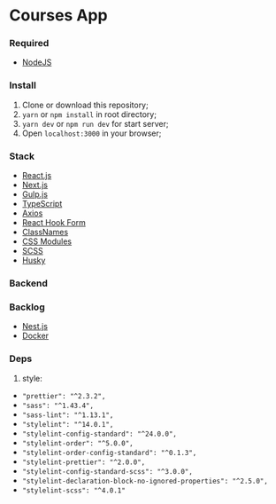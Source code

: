 # Courses App

### Required

- [NodeJS](https://nodejs.org/en/)

### Install

1. Clone or download this repository;
2. `yarn` or `npm install` in root directory;
3. `yarn dev` or `npm run dev` for start server;
4. Open `localhost:3000` in your browser;

### Stack

- [React.js](https://reactjs.org/)
- [Next.js](https://nextjs.org/)
- [Gulp.js](https://gulpjs.com/)
- [TypeScript](https://www.typescriptlang.org/)
- [Axios](https://axios-http.com/)
- [React Hook Form](https://react-hook-form.com/)
- [ClassNames](https://github.com/JedWatson/classnames)
- [CSS Modules](https://github.com/css-modules)
- [SCSS](https://sass-lang.com/)
- [Husky](https://typicode.github.io/husky/)

### Backend

### Backlog

- [Nest.js](https://nestjs.com/)
- [Docker](https://www.docker.com/)

### Deps

1. style:
- `"prettier": "^2.3.2",`
- `"sass": "^1.43.4",`
- `"sass-lint": "^1.13.1",`
- `"stylelint": "^14.0.1",`
- `"stylelint-config-standard": "^24.0.0",`
- `"stylelint-order": "^5.0.0",`
- `"stylelint-order-config-standard": "^0.1.3",`
- `"stylelint-prettier": "^2.0.0",`
- `"stylelint-config-standard-scss": "^3.0.0",`
- `"stylelint-declaration-block-no-ignored-properties": "^2.5.0",`
- `"stylelint-scss": "^4.0.1"`